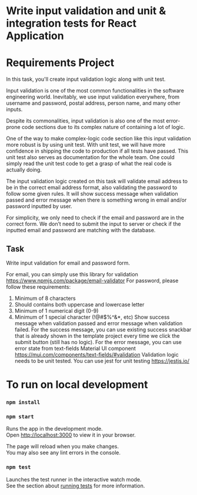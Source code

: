 
# Write input validation and unit & integration tests for React Application

# Requirements Project
In this task, you'll create input validation logic along with unit test.

Input validation is one of the most common functionalities in the software engineering world. Inevitably, we use input validation everywhere, from username and password, postal address, person name, and many other inputs.

Despite its commonalities, input validation is also one of the most error-prone code sections due to its complex nature of containing a lot of logic.

One of the way to make complex-logic code section like this input validation more robust is by using unit test. With unit test, we will have more confidence in shipping the code to production if all tests have passed. This unit test also serves as documentation for the whole team. One could simply read the unit test code to get a grasp of what the real code is actually doing.

The input validation logic created on this task will validate email address to be in the correct email address format, also validating the password to follow some given rules. It will show success message when validation passed and error message when there is something wrong in email and/or password inputted by user.

For simplicity, we only need to check if the email and password are in the correct form. We don’t need to submit the input to server or check if the inputted email and password are matching with the database.

## Task
Write input validation for email and password form.

For email, you can simply use this library for validation https://www.npmjs.com/package/email-validator
For password, please follow these requirements:
1.	Minimum of 8 characters
2.	Should contains both uppercase and lowercase letter
3.	Minimum of 1 numerical digit (0-9)
4.	Minimum of 1 special character (!@#$%^&*, etc)
Show success message when validation passed and error message when validation failed.
For the success message, you can use existing success snackbar that is already shown in the template project every time we click the submit button (still has no logic).
For the error message, you can use error state from text-fields Material UI component https://mui.com/components/text-fields/#validation
Validation logic needs to be unit tested. You can use jest for unit testing https://jestjs.io/



# To run on local development
### `npm install`
### `npm start`

Runs the app in the development mode.\
Open [http://localhost:3000](http://localhost:3000) to view it in your browser.

The page will reload when you make changes.\
You may also see any lint errors in the console.

### `npm test`

Launches the test runner in the interactive watch mode.\
See the section about [running tests](https://facebook.github.io/create-react-app/docs/running-tests) for more information.
